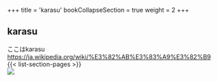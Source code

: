 +++
title = 'karasu'
bookCollapseSection = true
weight = 2
+++
## karasu
ここはkarasu  
https://ja.wikipedia.org/wiki/%E3%82%AB%E3%83%A9%E3%82%B9  
{{< list-section-pages >}}  
![](https://upload.wikimedia.org/wikipedia/commons/b/bc/Kolkrabe.jpg)  